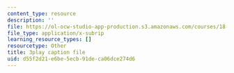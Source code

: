 ```yaml
---
content_type: resource
description: ''
file: https://ol-ocw-studio-app-production.s3.amazonaws.com/courses/18-02-multivariable-calculus-fall-2007/d55f2d21e6be5ecb91deca06dce274d6_CdoRiNSrqI.vtt
file_type: application/x-subrip
learning_resource_types: []
resourcetype: Other
title: 3play caption file
uid: d55f2d21-e6be-5ecb-91de-ca06dce274d6
---
```


